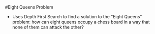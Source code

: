 #Eight Queens Problem


- Uses Depth First Search to find a solution to the "Eight Queens" problem: how can eight queens occupy a chess board in a way that none of them can attack the other?
